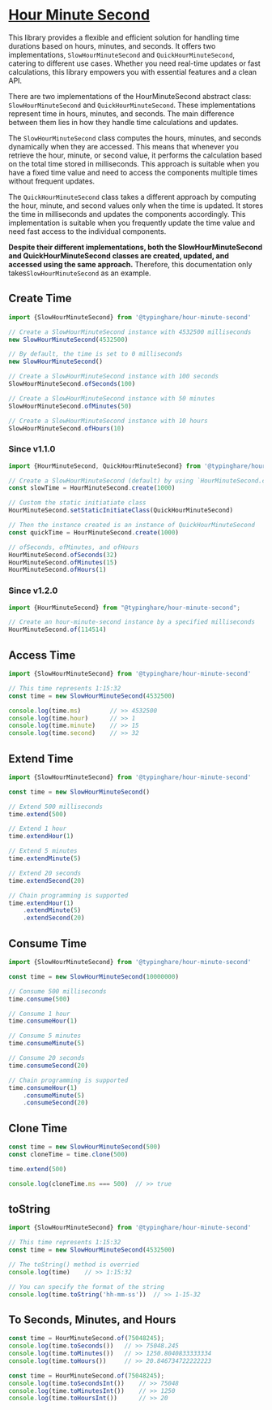 # [Hour Minute Second](https://github.com/typinghare/hour-minute-second)

This library provides a flexible and efficient solution for handling time durations based on
hours, minutes, and seconds. It offers two implementations, `SlowHourMinuteSecond` and `QuickHourMinuteSecond`,
catering to different use cases. Whether you need real-time updates or fast calculations, this library empowers
you with essential features and a clean API.

There are two implementations of the HourMinuteSecond abstract class:
`SlowHourMinuteSecond` and `QuickHourMinuteSecond`. These implementations represent
time in hours, minutes, and seconds. The main difference between them lies in
how they handle time calculations and updates.

The `SlowHourMinuteSecond` class computes the hours, minutes, and seconds dynamically when they are accessed.
This means that whenever you retrieve the hour, minute, or second value, it performs the calculation based on
the total time stored in milliseconds. This approach is suitable when you have a fixed time value and need to access
the components multiple times without frequent updates.

The `QuickHourMinuteSecond` class takes a different approach by computing the hour, minute, and second values only
when the time is updated. It stores the time in milliseconds and updates the components accordingly. This
implementation is suitable when you frequently update the time value and need fast access to the individual
components.

**Despite their different implementations, both the SlowHourMinuteSecond and QuickHourMinuteSecond classes are created,
updated, and accessed using the same approach.** Therefore, this documentation only takes`SlowHourMinuteSecond` as
an example.

## Create Time

```typescript
import {SlowHourMinuteSecond} from '@typinghare/hour-minute-second'

// Create a SlowHourMinuteSecond instance with 4532500 milliseconds
new SlowHourMinuteSecond(4532500)

// By default, the time is set to 0 milliseconds
new SlowHourMinuteSecond()

// Create a SlowHourMinuteSecond instance with 100 seconds
SlowHourMinuteSecond.ofSeconds(100)

// Create a SlowHourMinuteSecond instance with 50 minutes
SlowHourMinuteSecond.ofMinutes(50)

// Create a SlowHourMinuteSecond instance with 10 hours
SlowHourMinuteSecond.ofHours(10)
```

### Since v1.1.0

```typescript
import {HourMinuteSecond, QuickHourMinuteSecond} from '@typinghare/hour-minute-second'

// Create a SlowHourMinuteSecond (default) by using `HourMinuteSecond.create` method
const slowTime = HourMinuteSecond.create(1000)

// Custom the static initiatiate class
HourMinuteSecond.setStaticInitiateClass(QuickHourMinuteSecond)

// Then the instance created is an instance of QuickHourMinuteSecond
const quickTime = HourMinuteSecond.create(1000)

// ofSeconds, ofMinutes, and ofHours
HourMinuteSecond.ofSeconds(32)
HourMinuteSecond.ofMinutes(15)
HourMinuteSecond.ofHours(1)
```

### Since v1.2.0

```typescript
import {HourMinuteSecond} from "@typinghare/hour-minute-second";

// Create an hour-minute-second instance by a specified milliseconds
HourMinuteSecond.of(114514)
```

## Access Time

```typescript
import {SlowHourMinuteSecond} from '@typinghare/hour-minute-second'

// This time represents 1:15:32
const time = new SlowHourMinuteSecond(4532500)

console.log(time.ms)        // >> 4532500
console.log(time.hour)      // >> 1
console.log(time.minute)    // >> 15
console.log(time.second)    // >> 32
```

## Extend Time

```typescript
import {SlowHourMinuteSecond} from '@typinghare/hour-minute-second'

const time = new SlowHourMinuteSecond()

// Extend 500 milliseconds
time.extend(500)

// Extend 1 hour
time.extendHour(1)

// Extend 5 minutes
time.extendMinute(5)

// Extend 20 seconds
time.extendSecond(20)

// Chain programming is supported
time.extendHour(1)
    .extendMinute(5)
    .extendSecond(20)
```

## Consume Time

```typescript
import {SlowHourMinuteSecond} from '@typinghare/hour-minute-second'

const time = new SlowHourMinuteSecond(10000000)

// Consume 500 milliseconds
time.consume(500)

// Consume 1 hour
time.consumeHour(1)

// Consume 5 minutes
time.consumeMinute(5)

// Consume 20 seconds
time.consumeSecond(20)

// Chain programming is supported
time.consumeHour(1)
    .consumeMinute(5)
    .consumeSecond(20)
```

## Clone Time

```typescript
const time = new SlowHourMinuteSecond(500)
const cloneTime = time.clone(500)

time.extend(500)

console.log(cloneTime.ms === 500)  // >> true
```

## toString

```typescript
import {SlowHourMinuteSecond} from '@typinghare/hour-minute-second'

// This time represents 1:15:32
const time = new SlowHourMinuteSecond(4532500)

// The toString() method is overried
console.log(time)    // >> 1:15:32

// You can specify the format of the string
console.log(time.toString('hh-mm-ss'))  // >> 1-15-32
```

## To Seconds, Minutes, and Hours

```typescript
const time = HourMinuteSecond.of(75048245);
console.log(time.toSeconds())   // >> 75048.245
console.log(time.toMinutes())   // >> 1250.8040833333334
console.log(time.toHours())     // >> 20.846734722222223
```

```typescript
const time = HourMinuteSecond.of(75048245);
console.log(time.toSecondsInt())    // >> 75048
console.log(time.toMinutesInt())    // >> 1250
console.log(time.toHoursInt())      // >> 20
```
